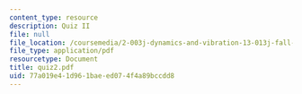 ```yaml
---
content_type: resource
description: Quiz II
file: null
file_location: /coursemedia/2-003j-dynamics-and-vibration-13-013j-fall-2002/77a019e41d961baeed074f4a89bccdd8_quiz2.pdf
file_type: application/pdf
resourcetype: Document
title: quiz2.pdf
uid: 77a019e4-1d96-1bae-ed07-4f4a89bccdd8
---
```

